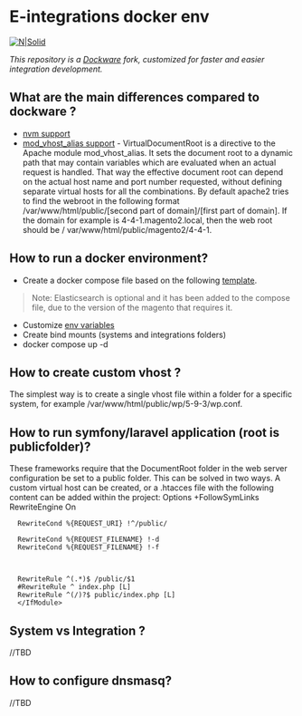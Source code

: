 # E-integrations docker env

[![N|Solid](https://logeecom.com/wp-content/uploads/2016/09/logo-original.png)](https://logeecom.com/)

 _This repository is a [Dockware](https://docs.dockware.io/) fork, customized for faster and easier integration development._

## What are the main differences compared to dockware ?
- [nvm support](https://github.com/nvm-sh/nvm) 
- [mod_vhost_alias support](https://httpd.apache.org/docs/2.4/mod/mod_vhost_alias.html#virtualdocumentroot) - VirtualDocumentRoot is a directive to the Apache module mod_vhost_alias. It sets the document root to a dynamic path that may contain variables which are evaluated when an actual request is handled. That way the effective document root can depend on the actual host name and port number requested, without defining separate virtual hosts for all the combinations. By default apache2 tries to find the webroot in the following format /var/www/html/public/[second part of domain]/[first part of domain]. If the domain for example is 4-4-1.magento2.local, then the web root should be / var/www/html/public/magento2/4-4-1.

## How to run a docker environment?
- Create a docker compose file based on the following [template](https://github.com/logeecom-dev/e-integrations-docker-env/blob/main/docker-compose.dist).
 > Note: Elasticsearch is optional and it has been added to the compose file, due to the version of the magento that requires it.
- Customize [env variables](https://docs.dockware.io/features/environment-variables)
- Create bind mounts (systems and integrations folders) 
- docker compose up -d 

## How to create custom vhost ?
The simplest way is to create a single vhost file within a folder for a specific system, for example /var/www/html/public/wp/5-9-3/wp.conf.

## How to run symfony/laravel application (root is publicfolder)? 
These frameworks require that the DocumentRoot folder in the web server configuration be set to a public folder. This can be solved in two ways. A custom virtual host can be created, or a .htacces file with the following content can be added within the project:
      <IfModule mod_rewrite.c>
      Options +FollowSymLinks
      RewriteEngine On

      RewriteCond %{REQUEST_URI} !^/public/

      RewriteCond %{REQUEST_FILENAME} !-d
      RewriteCond %{REQUEST_FILENAME} !-f



      RewriteRule ^(.*)$ /public/$1
      #RewriteRule ^ index.php [L]
      RewriteRule ^(/)?$ public/index.php [L]
      </IfModule>
## System vs Integration ? 
//TBD
## How to configure dnsmasq?
//TBD

